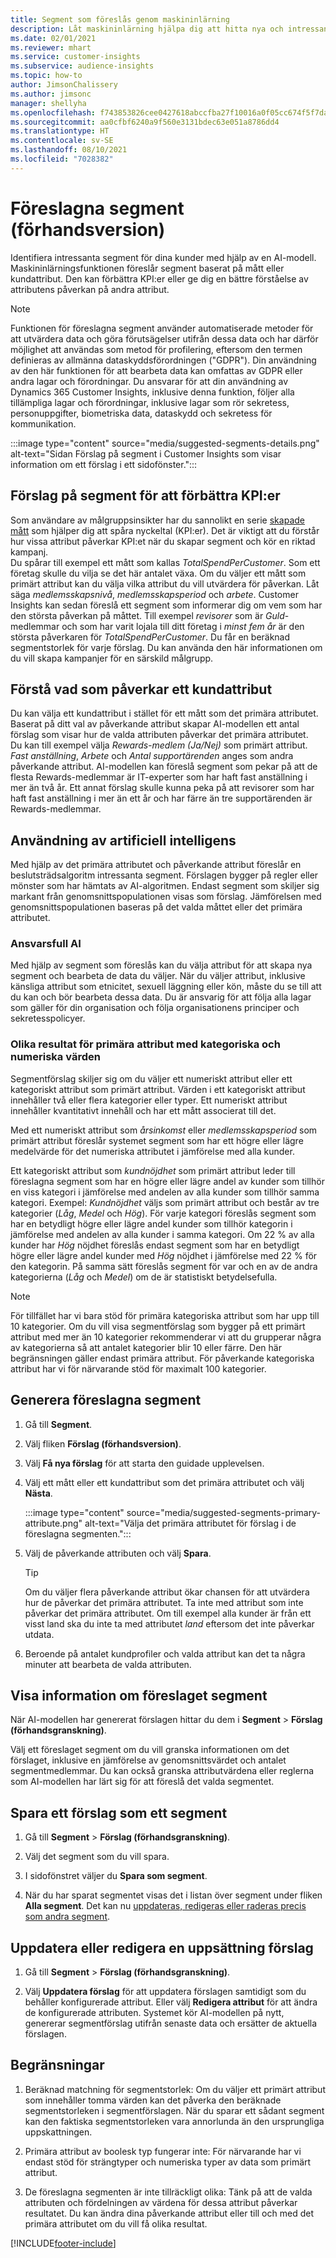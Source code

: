 ```yaml
---
title: Segment som föreslås genom maskininlärning
description: Låt maskininlärning hjälpa dig att hitta nya och intressant segment baserat på kundattribut.
ms.date: 02/01/2021
ms.reviewer: mhart
ms.service: customer-insights
ms.subservice: audience-insights
ms.topic: how-to
author: JimsonChalissery
ms.author: jimsonc
manager: shellyha
ms.openlocfilehash: f743853826cee0427618abccfba27f10016a0f05cc674f5f7da2210366d60305
ms.sourcegitcommit: aa0cfbf6240a9f560e3131bdec63e051a8786dd4
ms.translationtype: HT
ms.contentlocale: sv-SE
ms.lasthandoff: 08/10/2021
ms.locfileid: "7028382"
---
```

# <a name="suggested-segments-preview"></a>Föreslagna segment (förhandsversion)

Identifiera intressanta segment för dina kunder med hjälp av en AI-modell. Maskininlärningsfunktionen föreslår segment baserat på mått eller kundattribut. Den kan förbättra KPI:er eller ge dig en bättre förståelse av attributens påverkan på andra attribut. 

> [!NOTE]
> Funktionen för föreslagna segment använder automatiserade metoder för att utvärdera data och göra förutsägelser utifrån dessa data och har därför möjlighet att användas som metod för profilering, eftersom den termen definieras av allmänna dataskyddsförordningen ("GDPR"). Din användning av den här funktionen för att bearbeta data kan omfattas av GDPR eller andra lagar och förordningar. Du ansvarar för att din användning av Dynamics 365 Customer Insights, inklusive denna funktion, följer alla tillämpliga lagar och förordningar, inklusive lagar som rör sekretess, personuppgifter, biometriska data, dataskydd och sekretess för kommunikation.

:::image type="content" source="media/suggested-segments-details.png" alt-text="Sidan Förslag på segment i Customer Insights som visar information om ett förslag i ett sidofönster.":::

## <a name="suggested-segments-to-improve-your-kpis"></a>Förslag på segment för att förbättra KPI:er

Som användare av målgruppsinsikter har du sannolikt en serie [skapade mått](measures.md) som hjälper dig att spåra nyckeltal (KPI:er). Det är viktigt att du förstår hur vissa attribut påverkar KPI:et när du skapar segment och kör en riktad kampanj.   
Du spårar till exempel ett mått som kallas *TotalSpendPerCustomer*. Som ett företag skulle du vilja se det här antalet växa. Om du väljer ett mått som primärt attribut kan du välja vilka attribut du vill utvärdera för påverkan. Låt säga *medlemsskapsnivå*, *medlemsskapsperiod* och *arbete*. Customer Insights kan sedan föreslå ett segment som informerar dig om vem som har den största påverkan på måttet. Till exempel *revisorer* som är *Guld*-medlemmar och som har varit lojala till ditt företag i *minst fem år* är den största påverkaren för *TotalSpendPerCustomer*. Du får en beräknad segmentstorlek för varje förslag. Du kan använda den här informationen om du vill skapa kampanjer för en särskild målgrupp.

## <a name="understand-what-influences-a-customer-attribute"></a>Förstå vad som påverkar ett kundattribut

Du kan välja ett kundattribut i stället för ett mått som det primära attributet. Baserat på ditt val av påverkande attribut skapar AI-modellen ett antal förslag som visar hur de valda attributen påverkar det primära attributet.   
Du kan till exempel välja *Rewards-medlem (Ja/Nej)* som primärt attribut. *Fast anställning*, *Arbete* och *Antal supportärenden* anges som andra påverkande attribut. AI-modellen kan föreslå segment som pekar på att de flesta Rewards-medlemmar är IT-experter som har haft fast anställning i mer än två år. Ett annat förslag skulle kunna peka på att revisorer som har haft fast anställning i mer än ett år och har färre än tre supportärenden är Rewards-medlemmar. 

## <a name="artificial-intelligence-usage"></a>Användning av artificiell intelligens

Med hjälp av det primära attributet och påverkande attribut föreslår en beslutsträdsalgoritm intressanta segment. Förslagen bygger på regler eller mönster som har hämtats av AI-algoritmen. Endast segment som skiljer sig markant från genomsnittspopulationen visas som förslag. Jämförelsen med genomsnittspopulationen baseras på det valda måttet eller det primära attributet.

### <a name="responsible-ai"></a>Ansvarsfull AI

Med hjälp av segment som föreslås kan du välja attribut för att skapa nya segment och bearbeta de data du väljer. När du väljer attribut, inklusive känsliga attribut som etnicitet, sexuell läggning eller kön, måste du se till att du kan och bör bearbeta dessa data. Du är ansvarig för att följa alla lagar som gäller för din organisation och följa organisationens principer och sekretesspolicyer.

### <a name="different-results-for-primary-attributes-with-categorical-and-numeric-values"></a>Olika resultat för primära attribut med kategoriska och numeriska värden

Segmentförslag skiljer sig om du väljer ett numeriskt attribut eller ett kategoriskt attribut som primärt attribut. Värden i ett kategoriskt attribut innehåller två eller flera kategorier eller typer. Ett numeriskt attribut innehåller kvantitativt innehåll och har ett mått associerat till det.

Med ett numeriskt attribut som *årsinkomst* eller *medlemsskapsperiod* som primärt attribut föreslår systemet segment som har ett högre eller lägre medelvärde för det numeriska attributet i jämförelse med alla kunder.

Ett kategoriskt attribut som *kundnöjdhet* som primärt attribut leder till föreslagna segment som har en högre eller lägre andel av kunder som tillhör en viss kategori i jämförelse med andelen av alla kunder som tillhör samma kategori. Exempel: *Kundnöjdhet* väljs som primärt attribut och består av tre kategorier (*Låg*, *Medel* och *Hög*). För varje kategori föreslås segment som har en betydligt högre eller lägre andel kunder som tillhör kategorin i jämförelse med andelen av alla kunder i samma kategori. Om 22 % av alla kunder har *Hög* nöjdhet föreslås endast segment som har en betydligt högre eller lägre andel kunder med *Hög* nöjdhet i jämförelse med 22 % för den kategorin. På samma sätt föreslås segment för var och en av de andra kategorierna (*Låg* och *Medel*) om de är statistiskt betydelsefulla.

> [!NOTE]
> För tillfället har vi bara stöd för primära kategoriska attribut som har upp till 10 kategorier. Om du vill visa segmentförslag som bygger på ett primärt attribut med mer än 10 kategorier rekommenderar vi att du grupperar några av kategorierna så att antalet kategorier blir 10 eller färre. Den här begränsningen gäller endast primära attribut. För påverkande kategoriska attribut har vi för närvarande stöd för maximalt 100 kategorier.

## <a name="generate-suggested-segments"></a>Generera föreslagna segment

1. Gå till **Segment**.

1. Välj fliken **Förslag (förhandsversion)**.

1. Välj **Få nya förslag** för att starta den guidade upplevelsen.

1. Välj ett mått eller ett kundattribut som det primära attributet och välj **Nästa**.

   :::image type="content" source="media/suggested-segments-primary-attribute.png" alt-text="Välja det primära attributet för förslag i de föreslagna segmenten.":::

1. Välj de påverkande attributen och välj **Spara**.
   
   > [!TIP]
   > Om du väljer flera påverkande attribut ökar chansen för att utvärdera hur de påverkar det primära attributet. Ta inte med attribut som inte påverkar det primära attributet. Om till exempel alla kunder är från ett visst land ska du inte ta med attributet *land* eftersom det inte påverkar utdata.

1. Beroende på antalet kundprofiler och valda attribut kan det ta några minuter att bearbeta de valda attributen. 

## <a name="view-details-of-a-suggested-segment"></a>Visa information om föreslaget segment

När AI-modellen har genererat förslagen hittar du dem i **Segment** > **Förslag (förhandsgranskning)**.
 
Välj ett föreslaget segment om du vill granska informationen om det förslaget, inklusive en jämförelse av genomsnittsvärdet och antalet segmentmedlemmar. Du kan också granska attributvärdena eller reglerna som AI-modellen har lärt sig för att föreslå det valda segmentet.

## <a name="save-a-suggestion-as-a-segment"></a>Spara ett förslag som ett segment

1. Gå till **Segment** > **Förslag (förhandsgranskning)**.

1. Välj det segment som du vill spara. 

1. I sidofönstret väljer du **Spara som segment**. 

1. När du har sparat segmentet visas det i listan över segment under fliken **Alla segment**. Det kan nu [uppdateras, redigeras eller raderas precis som andra segment](segments.md).

## <a name="refresh-or-edit-a-set-of-suggestions"></a>Uppdatera eller redigera en uppsättning förslag

1. Gå till **Segment** > **Förslag (förhandsgranskning)**.

1. Välj **Uppdatera förslag** för att uppdatera förslagen samtidigt som du behåller konfigurerade attribut. Eller välj **Redigera attribut** för att ändra de konfigurerade attributen. Systemet kör AI-modellen på nytt, genererar segmentförslag utifrån senaste data och ersätter de aktuella förslagen.

## <a name="limitations"></a>Begränsningar

1. Beräknad matchning för segmentstorlek: Om du väljer ett primärt attribut som innehåller tomma värden kan det påverka den beräknade segmentstorleken i segmentförslagen. När du sparar ett sådant segment kan den faktiska segmentstorleken vara annorlunda än den ursprungliga uppskattningen.
 
2. Primära attribut av boolesk typ fungerar inte: För närvarande har vi endast stöd för strängtyper och numeriska typer av data som primärt attribut.

3. De föreslagna segmenten är inte tillräckligt olika: Tänk på att de valda attributen och fördelningen av värdena för dessa attribut påverkar resultatet. Du kan ändra dina påverkande attribut eller till och med det primära attributet om du vill få olika resultat.



[!INCLUDE[footer-include](../includes/footer-banner.md)]
